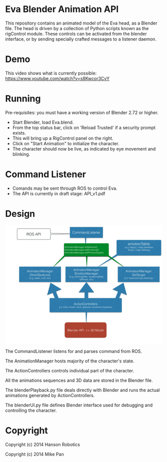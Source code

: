 # Eva Blender Animation API #

This repository contains an animated model of the Eva head, as
a Blender file.  The head is driven by a collection of Python scripts known as the rigControl module. These controls can be activated from the
blender interface, or by sending specially crafted messages to a listener daemon.

# Demo #

This video shows what is currently possible: https://www.youtube.com/watch?v=s8Kwcor3CvY

# Running #

Pre-requisites: you must have a working version of Blender 2.72 or higher.

 * Start Blender, load Eva.blend.
 * From the top status bar, click on 'Reload Trusted' if a security prompt exists.
 * This will bring up a RigControl panel on the right.
 * Click on "Start Animation" to initialize the character.
 * The character should now be live, as indicated by eye movement and blinking.

# Command Listener #

* Comands may be sent through ROS to control Eva.
* The API is currently in draft stage: API_v1.pdf


# Design #

![UML Diagram](docs/evaEmoDesign.png)

The CommandListener listens for and parses command from ROS.

The AnimationManager hosts majority of the character's state. 

The ActionControllers controls individual part of the character.

All the animations sequences and 3D data are stored in the Blender file.

The blenderPlayback.py file deals directly with Blender and runs the actual animations generated by ActionControllers.

The blenderUI.py file defines Blender interface used for debugging and controlling the character.


# Copyright #

Copyright (c) 2014 Hanson Robotics 

Copyright (c) 2014 Mike Pan

